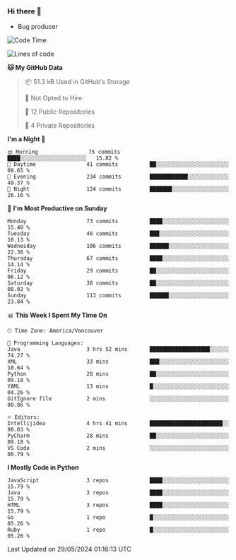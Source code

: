 ### Hi there 👋
* Bug producer


<!--START_SECTION:waka-->
![Code Time](http://img.shields.io/badge/Code%20Time-1%2C290%20hrs%2053%20mins-blue)

![Lines of code](https://img.shields.io/badge/From%20Hello%20World%20I%27ve%20Written-189.6%20thousand%20lines%20of%20code-blue)

**🐱 My GitHub Data** 

> 📦 51.3 kB Used in GitHub's Storage 
 > 
> 🚫 Not Opted to Hire
 > 
> 📜 12 Public Repositories 
 > 
> 🔑 4 Private Repositories 
 > 
**I'm a Night 🦉** 

```text
🌞 Morning                75 commits          ████░░░░░░░░░░░░░░░░░░░░░   15.82 % 
🌆 Daytime                41 commits          ██░░░░░░░░░░░░░░░░░░░░░░░   08.65 % 
🌃 Evening                234 commits         ████████████░░░░░░░░░░░░░   49.37 % 
🌙 Night                  124 commits         ███████░░░░░░░░░░░░░░░░░░   26.16 % 
```
📅 **I'm Most Productive on Sunday** 

```text
Monday                   73 commits          ████░░░░░░░░░░░░░░░░░░░░░   15.40 % 
Tuesday                  48 commits          ███░░░░░░░░░░░░░░░░░░░░░░   10.13 % 
Wednesday                106 commits         ██████░░░░░░░░░░░░░░░░░░░   22.36 % 
Thursday                 67 commits          ████░░░░░░░░░░░░░░░░░░░░░   14.14 % 
Friday                   29 commits          ██░░░░░░░░░░░░░░░░░░░░░░░   06.12 % 
Saturday                 38 commits          ██░░░░░░░░░░░░░░░░░░░░░░░   08.02 % 
Sunday                   113 commits         ██████░░░░░░░░░░░░░░░░░░░   23.84 % 
```


📊 **This Week I Spent My Time On** 

```text
🕑︎ Time Zone: America/Vancouver

💬 Programming Languages: 
Java                     3 hrs 52 mins       ███████████████████░░░░░░   74.27 % 
XML                      33 mins             ███░░░░░░░░░░░░░░░░░░░░░░   10.64 % 
Python                   28 mins             ██░░░░░░░░░░░░░░░░░░░░░░░   09.18 % 
YAML                     13 mins             █░░░░░░░░░░░░░░░░░░░░░░░░   04.26 % 
GitIgnore file           2 mins              ░░░░░░░░░░░░░░░░░░░░░░░░░   00.86 % 

🔥 Editors: 
Intellijidea             4 hrs 41 mins       ███████████████████████░░   90.03 % 
PyCharm                  28 mins             ██░░░░░░░░░░░░░░░░░░░░░░░   09.18 % 
VS Code                  2 mins              ░░░░░░░░░░░░░░░░░░░░░░░░░   00.79 % 
```

**I Mostly Code in Python** 

```text
JavaScript               3 repos             ████░░░░░░░░░░░░░░░░░░░░░   15.79 % 
Java                     3 repos             ████░░░░░░░░░░░░░░░░░░░░░   15.79 % 
HTML                     3 repos             ████░░░░░░░░░░░░░░░░░░░░░   15.79 % 
Go                       1 repo              █░░░░░░░░░░░░░░░░░░░░░░░░   05.26 % 
Ruby                     1 repo              █░░░░░░░░░░░░░░░░░░░░░░░░   05.26 % 
```




 Last Updated on 29/05/2024 01:16:13 UTC
<!--END_SECTION:waka-->
